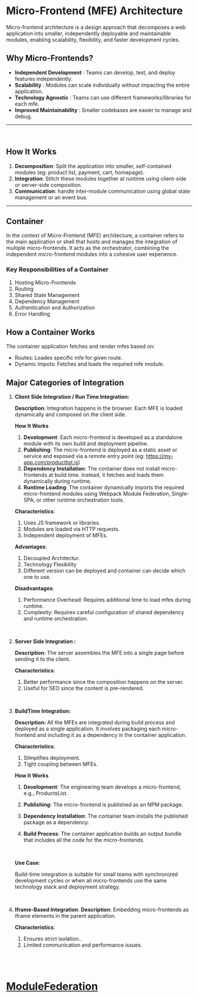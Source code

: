 # Micro-Frontend (MFE) Architecture
Micro-frontend architecture is a design approach that decomposes a web application into smaller, independently deployable and maintainable modules, enabling scalability, flexibility, and faster development cycles.
<br/>

## Why Micro-Frontends?
- **Independent Development** : Teams can develop, test, and deploy features independently.
- **Scalability** : Modules can scale individually without impacting the entire application.
- **Technology Agnostic** : Teams can use different frameworks/libraries for each mfe.
- **Improved Maintainability** : Smaller codebases are easier to manage and debug.

<hr/>
<br/>

## How It Works

 1. **Decomposition**: Split the application into smaller, self-contained modules (eg: product list, payment, cart, homepage).
 2. **Integration**: Stitch these modules together at runtime using client-side or server-side composition.
 3. **Communication**: handle inter-module communication using global state management or an event bus.

<hr/>

## Container 
In the context of Micro-Frontend (MFE) architecture, a container refers to the main application or shell that hosts and manages the integration of multiple micro-frontends. It acts as the orchestrator, combining the independent micro-frontend modules into a cohesive user experience.

### Key Responsibilities of a Container
1. Hosting Micro-Frontends
2. Routing
3. Shared State Management
4. Dependency Management
5. Authentication and Authorization
6. Error Handling

## How a Container Works
The container application fetches and render mfes based on:
 - Routes: Loades specific mfe for given route.
 - Dynamic Impots: Fetches and loads the required mfe module.

## Major Categories of Integration

1. **Client Side Integration / Run Time Integration:**

    **Description**: Integration happens in the browser. Each MFE is loaded dynamically and composed on the client side.


    **How It Works**

    1. **Development**: Each micro-frontend is developed as a standalone module with its own build and deployment pipeline.
    2. **Publishing**: The micro-frontend is deployed as a static asset or service and exposed via a remote entry point (eg: https://my-app.com/productlist.js)
    3. **Dependency Installation**: The container does not install micro-frontends at build time. Instead, it fetches and loads them dynamically during runtime.
    4. **Runtime Loading**: The container dynamically imports the required micro-frontend modules using Webpack Module Federation, Single-SPA, or other runtime orchestration tools.
    
    
    **Characteristics**:
    1. Uses JS framework or libraries.
    2. Modules are loaded via HTTP requests.
    3. Independent deployment of MFEs. 

    **Advantages**:
    1. Decoupled Architectur.
    2. Technology Flexibility
    3. Different version can be deployed and container can decide which one to use.
    
    **Disadvantages**:
    1. Performance Overhead: Requires additional time to load mfes during runtime.
    2. Complexity: Requires careful configuration of shared dependency and runtime orchestration.

<br/>

2. **Server Side Integration :**

    **Description**: The server assembles the MFE into a single page before sending it to the client.

    **Characteristics**:
    1. Better performance since the composition happens on the server.
    2. Useful for SEO since the content is pre-rendered. 

<br/>

3. **BuildTime Integration:**

    **Description:** All the MFEs are integrated during build process and deployed as a single application.
    It involves packaging each micro-frontend and including it as a dependency in the container application.

    **Characteristics**:
    1. Silmplifies deployment.
    2. Tight coupling between MFEs. 


    **How It Works**

    1. **Development**: The engineering team develops a micro-frontend, e.g., ProductsList.
   
    2. **Publishing**: The micro-frontend is published as an NPM package.
    3. **Dependency Installation**: The container team installs the published package as a dependency.
    4. **Build Process**: The container application builds an output bundle that includes all the code for the micro-frontends.
    
    <br/>

    **Use Case**:
    
    Build-time integration is suitable for small teams with synchronized development cycles or when all micro-frontends use the same technology stack and deployment strategy.

<br/>

4. **Iframe-Based Integration**:
    **Description**: Embedding micro-frontends as iframe elements in the parent application.

    **Characteristics**:
    1. Ensures strict isolation..
    2. Limited communication and performance issues. 
<br/>
<br/>

# [ModuleFederation](./docs/moduleFederation.md)